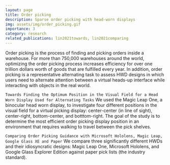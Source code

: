 ```yaml
---
layout: page
title: Order picking
description: Sparse order picking with head-worn displays
img: assets/img/order_picking.gif
importance: 3
category: research
related_publications: lin2021towards, lin2021comparing
---
```


Order picking is the process of finding and picking orders inside a warehouse. For more than 750,000 warehouses around the world, optimizing the order picking process increases efficiency for over one trillion dollars worth of goods that are fulfilled every year. In addition, order picking is a representative alternating task to assess HWD designs in which users need to alternate attention between a virtual heads-up interface while interacting with objects in the real world.

`Towards Finding the Optimum Position in the Visual Field for a Head Worn Display Used for Alternating Tasks`
We used the Magic Leap One, a binocular head worn display, to  investigate four different positions in the visual field for a virtual picking display: center-center (in line of sight), center-right, bottom-center, and botttom-right. The goal of the study is to determine the most efficient order picking display position in an environment that requires walking to travel between the pick shelves.

`Comparing Order Picking Guidance with Microsoft Hololens, Magic Leap, Google Glass XE and Paper`
We compare three significantly different HWDs and their idiosyncratic designs: Magic Leap One, Microsoft Hololens, and Google Glass Explorer Edition against paper pick lists (the industry standard).